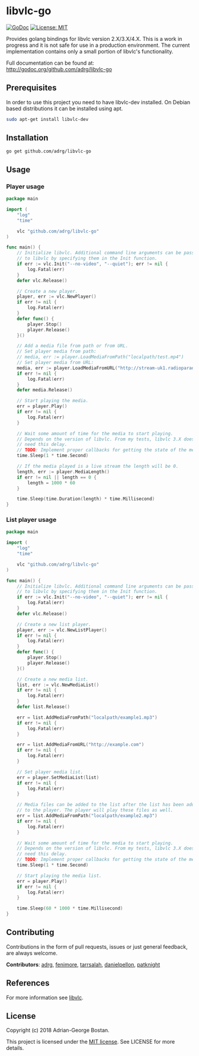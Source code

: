 libvlc-go
=========
[![GoDoc](http://img.shields.io/badge/godoc-reference-blue.svg?style=flat-square)](https://godoc.org/github.com/adrg/libvlc-go)
[![License: MIT](http://img.shields.io/badge/license-MIT-red.svg?style=flat-square)](http://opensource.org/licenses/MIT)

Provides golang bindings for libvlc version 2.X/3.X/4.X. This is a work in
progress and it is not safe for use in a production environment. The current
implementation contains only a small portion of libvlc's functionality.

Full documentation can be found at: http://godoc.org/github.com/adrg/libvlc-go

## Prerequisites
In order to use this project you need to have libvlc-dev installed. On Debian
based distributions it can be installed using apt.
```sh
sudo apt-get install libvlc-dev
```

## Installation
```
go get github.com/adrg/libvlc-go
```

## Usage

### Player usage
```go
package main

import (
    "log"
    "time"

    vlc "github.com/adrg/libvlc-go"
)

func main() {
    // Initialize libvlc. Additional command line arguments can be passed in
    // to libvlc by specifying them in the Init function.
    if err := vlc.Init("--no-video", "--quiet"); err != nil {
        log.Fatal(err)
    }
    defer vlc.Release()

    // Create a new player.
    player, err := vlc.NewPlayer()
    if err != nil {
        log.Fatal(err)
    }
    defer func() {
        player.Stop()
        player.Release()
    }()

    // Add a media file from path or from URL.
    // Set player media from path:
    // media, err := player.LoadMediaFromPath("localpath/test.mp4")
    // Set player media from URL:
    media, err := player.LoadMediaFromURL("http://stream-uk1.radioparadise.com/mp3-32")
    if err != nil {
        log.Fatal(err)
    }
    defer media.Release()

    // Start playing the media.
    err = player.Play()
    if err != nil {
        log.Fatal(err)
    }

    // Wait some amount of time for the media to start playing.
    // Depends on the version of libvlc. From my tests, libvlc 3.X does not
    // need this delay.
    // TODO: Implement proper callbacks for getting the state of the media.
    time.Sleep(1 * time.Second)

    // If the media played is a live stream the length will be 0.
    length, err := player.MediaLength()
    if err != nil || length == 0 {
        length = 1000 * 60
    }

    time.Sleep(time.Duration(length) * time.Millisecond)
}
```

### List player usage
```go
package main

import (
    "log"
    "time"

    vlc "github.com/adrg/libvlc-go"
)

func main() {
    // Initialize libvlc. Additional command line arguments can be passed in
    // to libvlc by specifying them in the Init function.
    if err := vlc.Init("--no-video", "--quiet"); err != nil {
        log.Fatal(err)
    }
    defer vlc.Release()

    // Create a new list player.
    player, err := vlc.NewListPlayer()
    if err != nil {
        log.Fatal(err)
    }
    defer func() {
        player.Stop()
        player.Release()
    }()

    // Create a new media list.
    list, err := vlc.NewMediaList()
    if err != nil {
        log.Fatal(err)
    }
    defer list.Release()

    err = list.AddMediaFromPath("localpath/example1.mp3")
    if err != nil {
        log.Fatal(err)
    }

    err = list.AddMediaFromURL("http://example.com")
    if err != nil {
        log.Fatal(err)
    }

    // Set player media list.
    err = player.SetMediaList(list)
    if err != nil {
        log.Fatal(err)
    }

    // Media files can be added to the list after the list has been added
    // to the player. The player will play these files as well.
    err = list.AddMediaFromPath("localpath/example2.mp3")
    if err != nil {
        log.Fatal(err)
    }

    // Wait some amount of time for the media to start playing.
    // Depends on the version of libvlc. From my tests, libvlc 3.X does not
    // need this delay.
    // TODO: Implement proper callbacks for getting the state of the media.
    time.Sleep(1 * time.Second)

    // Start playing the media list.
    err = player.Play()
    if err != nil {
        log.Fatal(err)
    }

    time.Sleep(60 * 1000 * time.Millisecond)
}
```

## Contributing

Contributions in the form of pull requests, issues or just general feedback,
are always welcome.

**Contributors**:
[adrg](https://github.com/adrg),
[fenimore](https://github.com/fenimore),
[tarrsalah](https://github.com/tarrsalah),
[danielpellon](https://github.com/danielpellon),
[patknight](https://github.com/patknight)

## References
For more information see [libvlc](http://videolan.org).

## License
Copyright (c) 2018 Adrian-George Bostan.

This project is licensed under the [MIT license](http://opensource.org/licenses/MIT). See LICENSE for more details.
